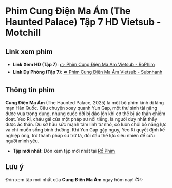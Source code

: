 # Phim Cung Điện Ma Ám (The Haunted Palace)  Tập 7 HD Vietsub - Motchill

## Link xem phim

- **Link Xem HD (Tập 7)**: [👉 Phim Cung Điện Ma Ám Vietsub - RoPhim](https://www.rophim.me/phim/cung-dien-ma-am.Goc2fIei?utm_source=web20&utm_id=donni123)
- **Link Dự Phòng (Tập 7)**: [⏯️ Phim Cung Điện Ma Ám Vietsub - Subnhanh](https://subnhanh.bar/phim/cung-dien-ma-am?utm_source=web20&utm_id=donni123)


## Thông tin phim

**Cung Điện Ma Ám** (The Haunted Palace, 2025) là một bộ phim kinh dị lãng mạn Hàn Quốc. Câu chuyện xoay quanh Yun Gap, một thư sinh tài năng được vua trọng dụng, nhưng cuộc đời bị đảo lộn khi cơ thể bị ác thần chiếm đoạt. Yeo Ri, cháu gái của một pháp sư nổi tiếng, là người duy nhất thấy được ác thần. Dù sở hữu sức mạnh tâm linh từ nhỏ, cô luôn chối bỏ năng lực và chỉ muốn sống bình thường. Khi Yun Gap gặp nguy, Yeo Ri quyết định kế nghiệp ông, trở thành pháp sư trừ tà, đối đầu thế lực siêu nhiên để cứu người mình yêu.
- **Tập mới nhất**: Đón xem tập mới nhất tại [Rổ Phim](https://www.rophim.com/phimhay?utm_source=web20&utm_id=donni123)

## Lưu ý
Đón xem tập mới nhất của **Cung Điện Ma Ám** ngay hôm nay! 📺✨
